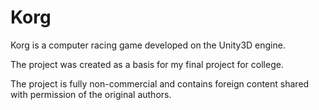# Korg
Korg is a computer racing game developed on the Unity3D engine.

The project was created as a basis for my final project for college.

The project is fully non-commercial and contains foreign content shared with permission of the original authors.
